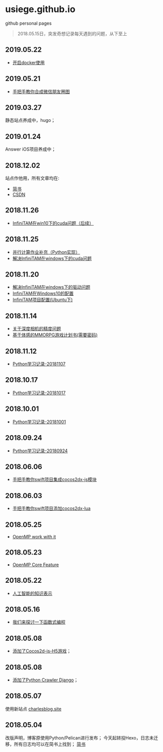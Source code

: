 # usiege.github.io
github personal pages

> 2018.05.15日，突发奇想记录每天遇到的问题，从下至上




## 2019.05.22

- [开启docker使用](https://www.jianshu.com/p/8f2543609979)

## 2019.05.21
- [手把手教你合成微信朋友圈图](https://www.jianshu.com/p/2b74150fa1cc)

## 2019.03.27

静态站点养成中，hugo；

## 2019.01.24

Answer iOS项目养成中；

## 2018.12.02

站点作他用，所有文章均在:

- [简书](https://www.jianshu.com/u/8a7d7e6876ab) 
- [CSDN](https://blog.csdn.net/jianin45) 

## 2018.11.26

- [InfiniTAM在win10下的cuda问题（后续）](https://www.jianshu.com/p/1fb678b4ee8d)

## 2018.11.25

- [并行计算作业补充（Python实现）](https://www.jianshu.com/p/f05b2d1594d5)
- [解决InfiniTAM在windows下的cuda问题](https://www.jianshu.com/p/7657183cc613)


## 2018.11.20

  - [解决InfiniTAM在windows下的驱动问题](https://www.jianshu.com/p/dae753f1f07a)
  - [InfiniTAM在Windows10的配置](https://www.jianshu.com/p/1dcf4355faa6)
  - [InfiniTAM项目配置(Ubuntu下)](https://www.jianshu.com/p/58b7185d1fa7)


## 2018.11.14

  - [关于深度相机的精度问题](https://www.jianshu.com/p/1a916ed3c503)
  - [基于体感的MMORPG游戏计划书(需要密码)](https://www.zybuluo.com/usiege/note/1337530)

## 2018.11.12
  - [Python学习记录-20181107](https://www.jianshu.com/p/173edef43ff0)

## 2018.10.17
  - [Python学习记录-20181017](https://www.jianshu.com/p/c320aabb2507)

## 2018.10.01
  - [Python学习记录-20181001](https://www.jianshu.com/p/5a77c036d097)

## 2018.09.24
  - [Python学习记录-20180924](https://www.jianshu.com/p/0a5df3beae16)

## 2018.06.06
  - [手把手教你swift项目集成cocos2dx-js模块](https://github.com/usiege/CocosJS)

## 2018.06.03
  - [手把手教你swift项目添加cocos2dx-lua](https://github.com/usiege/CocosLua)

## 2018.05.25
  - [OpenMP work with it](https://github.com/usiege/Exercise/blob/master/2-%E5%B9%B6%E8%A1%8C%E8%AE%A1%E7%AE%97/OpenMP%20work%20with%20it.md)

## 2018.05.23
  - [OpenMP Core Feature](https://github.com/usiege/Exercise/blob/master/2-%E5%B9%B6%E8%A1%8C%E8%AE%A1%E7%AE%97/OpenMP%20Core%20Features.md)

## 2018.05.22
  - [人工智能的知识表示](https://github.com/usiege/Exercise/blob/master/AI-人工智能概论/人工智能的知识表示.md)

## 2018.05.16
  - [我们来探讨一下函数式编程](https://github.com/usiege/Charles/blob/master/blog/source/_posts/我们来探讨一下函数式编程.md)

## 2018.05.08 
  - [添加了Cocos2d-js-H5游戏](https://github.com/usiege/Charles/tree/master/code/cocos)；

## 2018.05.08 
  - [添加了Python Crawler Django](https://github.com/usiege/Python)；

## 2018.05.07

使用新站点 [charlesblog.site](http://charlesblog.site)

## 2018.05.04

改版声明，博客原使用Python/Pelican进行发布；
今天起转投Hexo，日志未迁移，所有日志均可以在简书上找到；
[简书](https://www.jianshu.com/u/8a7d7e6876ab)



